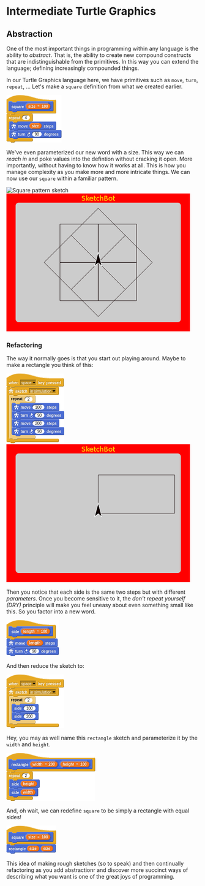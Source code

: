 # Intermediate Turtle Graphics

## Abstraction

One of the most important things in programming within any language is the ability to _abstract_. That is, the ability to create new compound constructs that are indistinguishable from the primitives. In this way you can extend the language; defining increasingly compounded things.

In our Turtle Graphics language here, we have primitives such as `move`, `turn`, `repeat`, ... Let's make a `square` definition from what we created earlier.

![Square definition](media/square_def.png)

We've even parameterized our new word with a size. This way we can _reach in_ and poke values into the defintion without cracking it open. More importantly, without having to know how it works at all. This is how you manage complexity as you make more and more intricate things. We can now use our `square` within a familiar pattern.

![Square pattern sketch](media/square_pattern.png)
![Square pattern sim](media/square_pattern_sim.png)

### Refactoring

The way it normally goes is that you start out playing around. Maybe to make a rectangle you think of this:

![Rectangle sketch 0](media/rect_sketch0.png)
![Rectangle sim 0](media/rect_sim.png)

Then you notice that each side is the same two steps but with different _parameters_. Once you become sensitive to it, the _don't repeat yourself (DRY)_ principle will make you feel uneasy about even something small like this. So you factor into a new word.

![Side definition](media/side_def.png)

And then reduce the sketch to:

![Rectangle sketch 1](media/rect_sketch1.png)

Hey, you may as well name this `rectangle` sketch and parameterize it by the `width` and `height`.

![Rectangle definition](media/rect_def.png)

And, oh wait, we can redefine `square` to be simply a rectangle with equal sides!

![Square redefinition](media/square_redef.png)

This idea of making rough sketches (so to speak) and then continually refactoring as you add abstractionr and discover more succinct ways of describing what you want is one of the great joys of programming.
